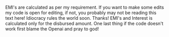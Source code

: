 EMI's are calculated as per my requirement. If you want to make some edits my code is open for editing, if not, you probably may not be reading this text here! Idiocracy rules the world soon. Thanks!
EMI's and Interest is calculated only for the disbursed amount.
One last thing if the code doesn't work first blame the Openai and pray to god!
